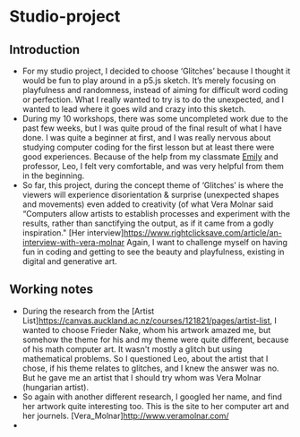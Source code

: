 # Studio-project

## Introduction
- For my studio project, I decided to choose ‘Glitches’ because I thought it would be fun to play around in a p5.js sketch. It’s merely focusing on playfulness and randomness, instead of aiming for difficult word coding or perfection. What I really wanted to try is to do the unexpected, and I wanted to lead where it goes wild and crazy into this sketch. 
- During my 10 workshops, there was some uncompleted work due to the past few weeks, but I was quite proud of the final result of what I have done. I was quite a beginner at first, and I was really nervous about studying computer coding for the first lesson but at least there were good experiences. Because of the help from my classmate [Emily](https://github.com/mremily9) and professor, Leo, I felt very comfortable, and was very helpful from them in the beginning.
- So far, this project, during the concept theme of ‘Glitches’ is where the viewers will experience disorientation & surprise (unexpected shapes and movements) even added to creativity (of what Vera Molnar said “Computers allow artists to establish processes and experiment with the results, rather than sanctifying the output, as if it came from a godly inspiration." [Her interview]https://www.rightclicksave.com/article/an-interview-with-vera-molnar
Again, I want to challenge myself on having fun in coding and getting to see the beauty and playfulness, existing in digital and generative art.

## Working notes
- During the research from the [Artist List]https://canvas.auckland.ac.nz/courses/121821/pages/artist-list, I wanted to choose Frieder Nake, whom his artwork amazed me, but somehow the theme for his and my theme were quite different, because of his math computer art. It wasn't mostly a glitch but using mathematical problems. So I questioned Leo, about the artist that I chose, if his theme relates to glitches, and I knew the answer was no. But he gave me an artist that I should try whom was Vera Molnar (hungarian artist).
- So again with another different research, I googled her name, and find her artwork quite interesting too. This is the site to her computer art and her journels. [Vera_Molnar]http://www.veramolnar.com/
- 



